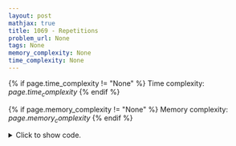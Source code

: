 ```yaml
---
layout: post
mathjax: true
title: 1069 - Repetitions
problem_url: None
tags: None
memory_complexity: None
time_complexity: None
---
```




{% if page.time_complexity != "None" %}
Time complexity: ${{ page.time_complexity }}$
{% endif %}

{% if page.memory_complexity != "None" %}
Memory complexity: ${{ page.memory_complexity }}$
{% endif %}

<details>
<summary>
<p style="display:inline">Click to show code.</p>
</summary>
```cpp
{% raw %}
using namespace std;
int main(void)
{
    int ans, cur;
    char last;
    string s;
    cin >> s;
    ans = cur = 0;
    last = s[0];
    for (auto c : s)
    {
        if (c == last)
            ++cur;
        else
        {
            ans = max(ans, cur);
            cur = 1;
        }
        last = c;
    }
    ans = max(ans, cur);
    cout << ans << endl;
    return 0;
}

{% endraw %}
```
</details>

